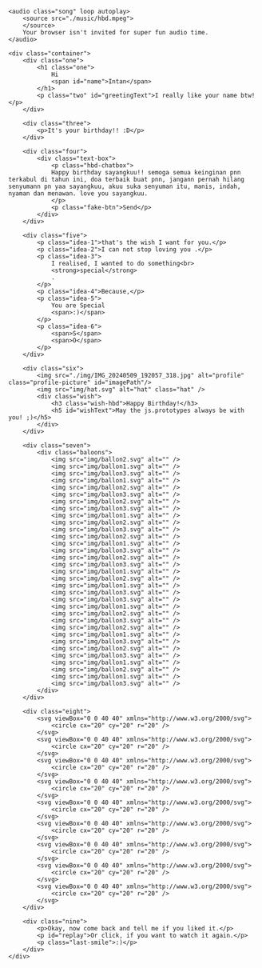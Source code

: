 <!DOCTYPE html>
<html lang="en">

<head>
  <meta charset="UTF-8" />
  <meta name="viewport" content="width=device-width, initial-scale=1.0" />
  <meta http-equiv="X-UA-Compatible" content="ie=edge" />
  <link rel="shortcut icon" type="image/png" href="img/favicon.png" />
  <title>Happy Birthday!!! :)</title>
  <!-- Google Font -->
  <link rel="preconnect" href="https://fonts.googleapis.com">
  <link rel="preconnect" href="https://fonts.gstatic.com" crossorigin>
  <link href="https://fonts.googleapis.com/css2?family=Poppins:wght@300;400&display=swap" rel="stylesheet">
  <!-- My Style -->
  <link rel="stylesheet" href="./style/main.css" />
</head>

<body>

    <audio class="song" loop autoplay>
        <source src="./music/hbd.mpeg">
        </source>
        Your browser isn't invited for super fun audio time.
    </audio>

    <div class="container">
        <div class="one">
            <h1 class="one">
                Hi
                <span id="name">Intan</span>
            </h1>
            <p class="two" id="greetingText">I really like your name btw!</p>
        </div>

        <div class="three">
            <p>It's your birthday!! :D</p>
        </div>

        <div class="four">
            <div class="text-box">
                <p class="hbd-chatbox">
                Happy birthday sayangkuu!! semoga semua keinginan pnn terkabul di tahun ini, doa terbaik buat pnn, jangann pernah hilang senyumann pn yaa sayangkuu, akuu suka senyuman itu, manis, indah, nyaman dan menawan. love you sayangkuu.
                </p>
                <p class="fake-btn">Send</p>
            </div>
        </div>

        <div class="five">
            <p class="idea-1">that's the wish I want for you.</p>
            <p class="idea-2">I can not stop loving you .</p>
            <p class="idea-3">
                I realised, I wanted to do something<br>
                <strong>special</strong>
                .
            </p>
            <p class="idea-4">Because,</p>
            <p class="idea-5">
                You are Special
                <span>:)</span>
            </p>
            <p class="idea-6">
                <span>S</span>
                <span>O</span>
            </p>
        </div>

        <div class="six">
            <img src="./img/IMG_20240509_192057_318.jpg" alt="profile" class="profile-picture" id="imagePath"/>
            <img src="img/hat.svg" alt="hat" class="hat" />
            <div class="wish">
                <h3 class="wish-hbd">Happy Birthday!</h3>
                <h5 id="wishText">May the js.prototypes always be with you! ;)</h5>
            </div>
        </div>

        <div class="seven">
            <div class="baloons">
                <img src="img/ballon2.svg" alt="" />
                <img src="img/ballon1.svg" alt="" />
                <img src="img/ballon3.svg" alt="" />
                <img src="img/ballon1.svg" alt="" />
                <img src="img/ballon2.svg" alt="" />
                <img src="img/ballon3.svg" alt="" />
                <img src="img/ballon2.svg" alt="" />
                <img src="img/ballon3.svg" alt="" />
                <img src="img/ballon1.svg" alt="" />
                <img src="img/ballon2.svg" alt="" />
                <img src="img/ballon3.svg" alt="" />
                <img src="img/ballon2.svg" alt="" />
                <img src="img/ballon1.svg" alt="" />
                <img src="img/ballon3.svg" alt="" />
                <img src="img/ballon2.svg" alt="" />
                <img src="img/ballon3.svg" alt="" />
                <img src="img/ballon1.svg" alt="" />
                <img src="img/ballon2.svg" alt="" />
                <img src="img/ballon1.svg" alt="" />
                <img src="img/ballon3.svg" alt="" />
                <img src="img/ballon3.svg" alt="" />
                <img src="img/ballon1.svg" alt="" />
                <img src="img/ballon2.svg" alt="" />
                <img src="img/ballon3.svg" alt="" />
                <img src="img/ballon2.svg" alt="" />
                <img src="img/ballon1.svg" alt="" />
                <img src="img/ballon3.svg" alt="" />
                <img src="img/ballon2.svg" alt="" />
                <img src="img/ballon3.svg" alt="" />
                <img src="img/ballon1.svg" alt="" />
                <img src="img/ballon2.svg" alt="" />
                <img src="img/ballon1.svg" alt="" />
                <img src="img/ballon3.svg" alt="" />
            </div>
        </div>

        <div class="eight">
            <svg viewBox="0 0 40 40" xmlns="http://www.w3.org/2000/svg">
                <circle cx="20" cy="20" r="20" />
            </svg>
            <svg viewBox="0 0 40 40" xmlns="http://www.w3.org/2000/svg">
                <circle cx="20" cy="20" r="20" />
            </svg>
            <svg viewBox="0 0 40 40" xmlns="http://www.w3.org/2000/svg">
                <circle cx="20" cy="20" r="20" />
            </svg>
            <svg viewBox="0 0 40 40" xmlns="http://www.w3.org/2000/svg">
                <circle cx="20" cy="20" r="20" />
            </svg>
            <svg viewBox="0 0 40 40" xmlns="http://www.w3.org/2000/svg">
                <circle cx="20" cy="20" r="20" />
            </svg>
            <svg viewBox="0 0 40 40" xmlns="http://www.w3.org/2000/svg">
                <circle cx="20" cy="20" r="20" />
            </svg>
            <svg viewBox="0 0 40 40" xmlns="http://www.w3.org/2000/svg">
                <circle cx="20" cy="20" r="20" />
            </svg>
            <svg viewBox="0 0 40 40" xmlns="http://www.w3.org/2000/svg">
                <circle cx="20" cy="20" r="20" />
            </svg>
            <svg viewBox="0 0 40 40" xmlns="http://www.w3.org/2000/svg">
                <circle cx="20" cy="20" r="20" />
            </svg>
        </div>

        <div class="nine">
            <p>Okay, now come back and tell me if you liked it.</p>
            <p id="replay">Or click, if you want to watch it again.</p>
            <p class="last-smile">:)</p>
        </div>
    </div>

</body>
    <!-- Greensock -->
    <script src="https://cdnjs.cloudflare.com/ajax/libs/gsap/3.11.5/gsap.min.js"></script>
    <!-- Sweetalert -->
    <script src="https://cdn.jsdelivr.net/npm/sweetalert2@11"></script>
    <script type="application/javascript" src="./script/main.js"></script>

</html>
